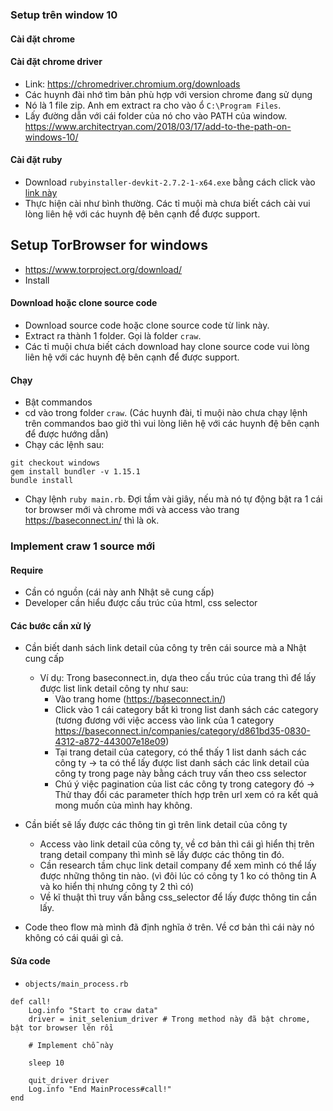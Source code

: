 ### Setup trên window 10
#### Cài đặt chrome
#### Cài đặt chrome driver
  - Link: https://chromedriver.chromium.org/downloads
  - Các huynh đài nhớ tìm bản phù hợp với version chrome đang sử dụng
  - Nó là 1 file zip. Anh em extract ra cho vào ổ `C:\Program Files`.
  - Lấy đường dẫn với cái folder của nó cho vào PATH của window. https://www.architectryan.com/2018/03/17/add-to-the-path-on-windows-10/

#### Cài đặt ruby
- Download `rubyinstaller-devkit-2.7.2-1-x64.exe` bằng cách click vào [link này](https://github.com/oneclick/rubyinstaller2/releases/download/RubyInstaller-2.7.2-1/rubyinstaller-devkit-2.7.2-1-x64.exe)
- Thực hiện cài như bình thường. Các tỉ muội mà chưa biết cách cài vui lòng liên hệ với các huynh đệ bên cạnh để được support.

## Setup TorBrowser for windows

- https://www.torproject.org/download/
- Install

#### Download hoặc clone source code
- Download source code hoặc clone source code từ link này.
- Extract ra thành 1 folder. Gọi là folder `craw`.
- Các tỉ muội chưa biết cách download hay clone source code vui lòng liên hệ với các huynh đệ bên cạnh để được support.

#### Chạy

- Bật commandos
- cd vào trong folder `craw`. (Các huynh đài, tỉ muội nào chưa chạy lệnh trên commandos bao giờ thì vui lòng liên hệ với các huynh đệ bên cạnh để được hướng dẫn)
- Chạy các lệnh sau:

```
git checkout windows
gem install bundler -v 1.15.1
bundle install
```

- Chạy lệnh `ruby main.rb`. Đợi tầm vài giây, nếu mà nó tự động bật ra 1 cái tor browser mới và chrome mới và access vào trang https://baseconnect.in/ thì là ok.

### Implement craw 1 source mới
#### Require

- Cần có nguồn (cái này anh Nhật sẽ cung cấp)
- Developer cần hiểu được cấu trúc của html, css selector

#### Các bước cần xử lý

- Cần biết danh sách link detail của công ty trên cái source mà a Nhật cung cấp
  - Ví dụ: Trong baseconnect.in, dựa theo cấu trúc của trang thì để lấy được list link detail công ty như sau:
    - Vào trang home (https://baseconnect.in/)
    - Click vào 1 cái category bất kì trong list danh sách các category (tương đương với việc access vào link của 1 category https://baseconnect.in/companies/category/d861bd35-0830-4312-a872-443007e18e09)
    - Tại trang detail của category, có thể thấy 1 list danh sách các công ty -> ta có thể lấy được list danh sách các link detail của công ty trong page này bằng cách truy vấn theo css selector
    - Chú ý việc pagination của list các công ty trong category đó -> Thử thay đổi các parameter thích hợp trên url xem có ra kết quả mong muốn của mình hay không.

- Cần biết sẽ lấy được các thông tin gì trên link detail của công ty
  - Access vào link detail của công ty, về cơ bản thì cái gì hiển thị trên trang detail company thì mình sẽ lấy được các thông tin đó.
  - Cần research tầm chục link detail company để xem mình có thể lấy được những thông tin nào. (vì đôi lúc có công ty 1 ko có thông tin A và ko hiển thị nhưng công ty 2 thì có)
  - Về kĩ thuật thì truy vấn bằng css_selector để lấy được thông tin cần lấy.

- Code theo flow mà mình đã định nghĩa ở trên. Về cơ bản thì cái này nó không có cái quái gì cả.

#### Sửa code

- `objects/main_process.rb`

```
def call!
    Log.info "Start to craw data"
    driver = init_selenium_driver # Trong method này đã bật chrome, bật tor browser lên rồi

    # Implement chỗ này

    sleep 10

    quit_driver driver
    Log.info "End MainProcess#call!"
end
```
